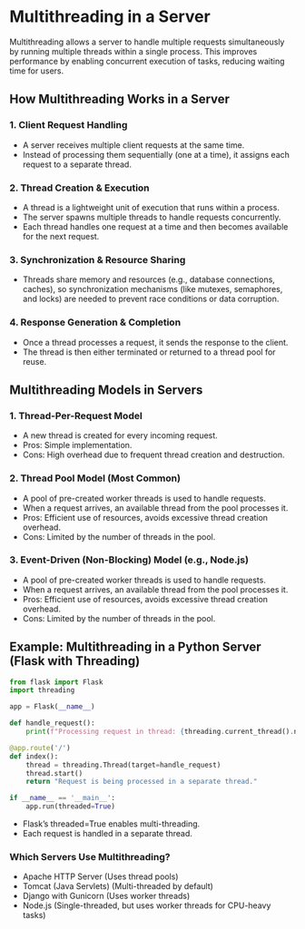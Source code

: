 # Multithreading in a Server
Multithreading allows a server to handle multiple requests simultaneously by running multiple threads within a single process. This improves performance by enabling concurrent execution of tasks, reducing waiting time for users.


## How Multithreading Works in a Server
### 1. Client Request Handling
  - A server receives multiple client requests at the same time.
  - Instead of processing them sequentially (one at a time), it assigns each request to a separate thread.

### 2. Thread Creation & Execution
  - A thread is a lightweight unit of execution that runs within a process.
  - The server spawns multiple threads to handle requests concurrently.
  - Each thread handles one request at a time and then becomes available for the next request.

### 3. Synchronization & Resource Sharing
  - Threads share memory and resources (e.g., database connections, caches), so synchronization mechanisms (like mutexes, semaphores, and locks) are needed to prevent race conditions or data corruption.

### 4. Response Generation & Completion
  - Once a thread processes a request, it sends the response to the client.
  - The thread is then either terminated or returned to a thread pool for reuse.

## Multithreading Models in Servers
### 1. Thread-Per-Request Model
  - A new thread is created for every incoming request.
  - Pros: Simple implementation.
  - Cons: High overhead due to frequent thread creation and destruction.

### 2. Thread Pool Model (Most Common)
  - A pool of pre-created worker threads is used to handle requests.
  - When a request arrives, an available thread from the pool processes it.
  - Pros: Efficient use of resources, avoids excessive thread creation overhead.
  - Cons: Limited by the number of threads in the pool.

### 3. Event-Driven (Non-Blocking) Model (e.g., Node.js)
  - A pool of pre-created worker threads is used to handle requests.
  - When a request arrives, an available thread from the pool processes it.
  - Pros: Efficient use of resources, avoids excessive thread creation overhead.
  - Cons: Limited by the number of threads in the pool.

## Example: Multithreading in a Python Server (Flask with Threading)
```py
from flask import Flask
import threading

app = Flask(__name__)

def handle_request():
    print(f"Processing request in thread: {threading.current_thread().name}")

@app.route('/')
def index():
    thread = threading.Thread(target=handle_request)
    thread.start()
    return "Request is being processed in a separate thread."

if __name__ == '__main__':
    app.run(threaded=True)

```
  - Flask’s threaded=True enables multi-threading.
  - Each request is handled in a separate thread.

### Which Servers Use Multithreading?
  - Apache HTTP Server (Uses thread pools)
  - Tomcat (Java Servlets) (Multi-threaded by default)
  - Django with Gunicorn (Uses worker threads)
  - Node.js (Single-threaded, but uses worker threads for CPU-heavy tasks)
